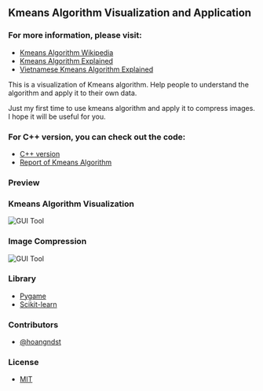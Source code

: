 ## Kmeans Algorithm Visualization and Application
### For more information, please visit:

- [Kmeans Algorithm Wikipedia](https://en.wikipedia.org/wiki/K-means_clustering)
- [Kmeans Algorithm Explained](https://www.youtube.com/watch?v=4b5d3muPQmA&t=117s)
- [Vietnamese Kmeans Algorithm Explained](https://machinelearningcoban.com/2017/01/01/kmeans/)

This is a visualization of Kmeans algorithm. Help people to understand the algorithm and apply it to their own data.

Just my first time to use kmeans algorithm and apply it to compress images. I hope it will be useful for you.

### For C++ version, you can check out the code: 
- [C++ version](https://github.com/hoangndst/kmeans-visualization)
- [Report of Kmeans Algorithm](/report/report.pdf)

### Preview
### Kmeans Algorithm Visualization
![GUI Tool](img/kmeans.gif)

### Image Compression
![GUI Tool](img/img_compress.gif)

### Library
 - [Pygame](https://www.pygame.org/)
 - [Scikit-learn](https://scikit-learn.org/stable/)

### Contributors
- [@hoangndst](https://www.github.com/hoangndst)

### License
- [MIT](https://choosealicense.com/licenses/mit/)